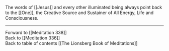 The words of [[Jesus]] and every other illuminated being always point back to the [[One]], the Creative Source and Sustainer of All Energy, Life and Consciousness. 

___

Forward to [[Meditation 338]]  
Back to [[Meditation 336]]  
Back to table of contents [[The Lionsberg Book of Meditations]]  